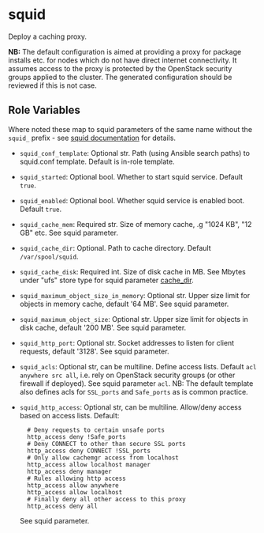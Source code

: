 # squid

Deploy a caching proxy.

**NB:** The default configuration is aimed at providing a proxy for package installs etc. for
nodes which do not have direct internet connectivity. It assumes access to the proxy is protected
by the OpenStack security groups applied to the cluster. The generated configuration should be
reviewed if this is not case.

## Role Variables

Where noted these map to squid parameters of the same name without the `squid_` prefix - see [squid documentation](https://www.squid-cache.org/Doc/config) for details.

- `squid_conf_template`: Optional str. Path (using Ansible search paths) to squid.conf template. Default is in-role template.
- `squid_started`: Optional bool. Whether to start squid service. Default `true`.
- `squid_enabled`: Optional bool. Whether squid service is enabled boot. Default `true`.
- `squid_cache_mem`: Required str. Size of memory cache, .g "1024 KB", "12 GB" etc. See squid parameter.
- `squid_cache_dir`: Optional. Path to cache directory. Default `/var/spool/squid`.
- `squid_cache_disk`: Required int. Size of disk cache in MB. See Mbytes under "ufs" store type for squid parameter [cache_dir](https://www.squid-cache.org/Doc/config/cache_dir/).
- `squid_maximum_object_size_in_memory`: Optional str. Upper size limit for objects in memory cache, default '64 MB'. See squid parameter.
- `squid_maximum_object_size`: Optional str. Upper size limit for objects in disk cache, default '200 MB'. See squid parameter.
- `squid_http_port`: Optional str. Socket addresses to listen for client requests, default '3128'. See squid parameter.
- `squid_acls`: Optional str, can be multiline. Define access lists. Default `acl anywhere src all`, i.e. rely on OpenStack security groups (or other firewall if deployed). See squid parameter `acl`. NB: The default template also defines acls for `SSL_ports` and `Safe_ports` as is common practice.
- `squid_http_access`: Optional str, can be multiline. Allow/deny access based on access lists. Default:

        # Deny requests to certain unsafe ports
        http_access deny !Safe_ports
        # Deny CONNECT to other than secure SSL ports
        http_access deny CONNECT !SSL_ports
        # Only allow cachemgr access from localhost
        http_access allow localhost manager
        http_access deny manager
        # Rules allowing http access
        http_access allow anywhere
        http_access allow localhost
        # Finally deny all other access to this proxy
        http_access deny all
        
  See squid parameter.
